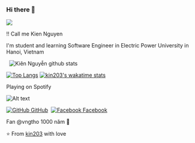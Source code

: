 ### Hi there 👋
  
![](https://komarev.com/ghpvc/?username=kin203&color=red)
 
!! Call me Kien Nguyen

​I'm student and learning Software Engineer in Electric Power University in Hanoi, Vietnam
  
 
​![​Kiên Nguyễn github stats​](https://github-readme-stats.vercel.app/api?username=kin203&show_icons=true&theme=radical) 
 
 ​[![​Top Langs​](https://github-readme-stats.vercel.app/api/top-langs/?username=kin203)](https://github.com/kin203/github-readme-stats)
 ​[![kin203's wakatime stats](https://github-readme-stats.vercel.app/api/wakatime?username=kin203)](https://github.com/kin203/github-readme-stats)
 
 ​Playing on Spotify 
 
![Alt text](https://spotify-recently-played-readme.vercel.app/api?user=21v6wskm6t7eikp77f44rvrhi&unique={true|1|on|yes})

[​![GitHub​](https://i.stack.imgur.com/tskMh.png) GitHub](https://github.com/kin203)  [​![Facebook​](http://i.imgur.com/fep1WsG.png) Facebook](https://facebook.com/nk203)

Fan @vngtho 1000 năm 🌝

​⭐️ From [​kin203​](https://github.com/kin203) with love
